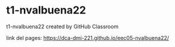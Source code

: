 # t1-nvalbuena22
t1-nvalbuena22 created by GitHub Classroom

link del pages:
https://dca-dmi-221.github.io/eec05-nvalbuena22/
